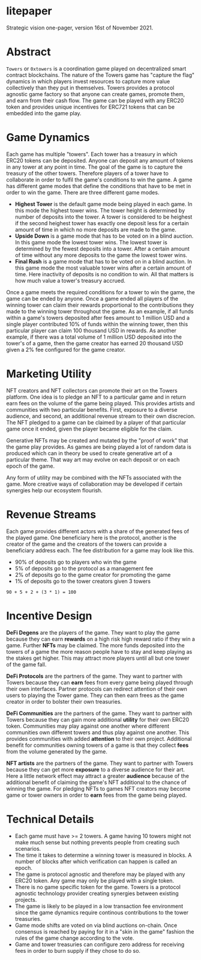 # litepaper

Strategic vision one-pager, version 16st of November 2021.

# Abstract

`Towers` or `0xtowers` is a coordination game played on decentralized smart
contract blockchains. The nature of the Towers game has "capture the flag"
dynamics in which players invest resources to capture more value collectively
than they put in themselves. Towers provides a protocol agnostic game factory so
that anyone can create games, promote them, and earn from their cash flow. The
game can be played with any ERC20 token and provides unique incentives for
ERC721 tokens that can be embedded into the game play.

# Game Dynamics

Each game has multiple "towers". Each tower has a treasury in which ERC20 tokens
can be deposited. Anyone can deposit any amount of tokens in any tower at any
point in time. The goal of the game is to capture the treasury of the other
towers. Therefore players of a tower have to collaborate in order to fulfil the
game's conditions to win the game. A game has different game modes that define
the conditions that have to be met in order to win the game. There are three
different game modes.

* **Highest Tower** is the default game mode being played in each game. In this
  mode the highest tower wins. The tower height is determined by number of
  deposits into the tower. A tower is considered to be heighest if the second
  heighest tower has exactly one deposit less for a certain amount of time in
  which no more deposits are made to the game.
* **Upside Down** is a game mode that has to be voted on in a blind auction. In
  this game mode the lowest tower wins. The lowest tower is determined by the
  fewest deposits into a tower. After a certain amount of time without any more
  deposits to the game the lowest tower wins.
* **Final Rush** is a game mode that has to be voted on in a blind auction. In
  this game mode the most valuable tower wins after a certain amount of time.
  Here inactivity of deposits is no condition to win. All that matters is how
  much value a tower's treasury accrued.

Once a game meets the required conditions for a tower to win the game, the game
can be ended by anyone. Once a game ended all players of the winning tower can
claim their rewards proportional to the contributions they made to the winning
tower throughout the game. As an example, if all funds within a game's towers
deposited after fees amount to 1 million USD and a single player contributed 10%
of funds within the winning tower, then this particular player can claim 100
thousand USD in rewards. As another example, if there was a total volume of 1
million USD deposited into the tower's of a game, then the game creator has
earned 20 thousand USD given a 2% fee configured for the game creator.

# Marketing Utility

NFT creators and NFT collectors can promote their art on the Towers platform.
One idea is to pledge an NFT to a particular game and in return earn fees on the
volume of the game being played. This provides artists and communities with two
particular benefits. First, exposure to a diverse audience, and second, an
additional revenue stream to their own discrecion. The NFT pledged to a game can
be claimed by a player of that particular game once it ended, given the player
became eligible for the claim.

Generative NFTs may be created and mutated by the "proof of work" that the game
play provides. As games are being played a lot of random data is produced which
can in theory be used to create generative art of a particular theme. That way
art may evolve on each deposit or on each epoch of the game.

Any form of utility may be combined with the NFTs associated with the game. More
creative ways of collaboration may be developed if certain synergies help our
ecosystem flourish.

# Revenue Streams

Each game provides different actors with a share of the generated fees of the
played game. One beneficiary here is the protocol, another is the creator of the
game and the creators of the towers can provide a beneficiary address each. The
fee distribution for a game may look like this.

* 90% of deposits go to players who win the game
*  5% of deposits go to the protocol as a management fee
*  2% of deposits go to the game creator for promoting the game
*  1% of deposits go to the tower creators given 3 towers

```
90 + 5 + 2 + (3 * 1) = 100
```

# Incentive Design

**DeFi Degens** are the players of the game. They want to play the game because
they can earn **rewards** on a high risk high reward ratio if they win a game.
Further **NFTs** may be claimed. The more funds deposited into the towers of a
game the more reason people have to stay and keep playing as the stakes get
higher. This may attract more players until all but one tower of the game fall.

**DeFi Protocols** are the partners of the game. They want to partner with
Towers because they can **earn** fees from every game being played through their
own interfaces. Partner protocols can redirect attention of their own users to
playing the Tower game. They can then earn frees as the game creator in order to
bolster their own treasuries.

**DeFi Communities** are the partners of the game. They want to partner with
Towers because they can gain more additional **utility** for their own ERC20
token. Communities may play against one another where different communities own
different towers and thus play against one another. This provides communities
with added **attention** to their own project. Additional benefit for
communities owning towers of a game is that they collect **fees** from the
volume generated by the game.

**NFT artists** are the partners of the game. They want to partner with Towers
because they can get more **exposure** to a diverse audience for their art. Here
a little network effect may attract a greater **audience** because of the
additional benefit of claiming the game's NFT additional to the chance of
winning the game. For pledging NFTs to games NFT creators may become game or
tower owners in order to **earn** fees from the game being played.

# Technical Details

* Each game must have >= 2 towers. A game having 10 towers might not make much
  sense but nothing prevents people from creating such scenarios.
* The time it takes to determine a winning tower is measured in blocks. A number
  of blocks after which verification can happen is called an epoch.
* The game is protocol agnostic and therefore may be played with any ERC20
  token. Any game may only be played with a single token.
* There is no game specific token for the game. Towers is a protocol agnostic
  technology provider creating synergies between existing projects.
* The game is likely to be played in a low transaction fee environment since the
  game dynamics require continous contributions to the tower treasuries.
* Game mode shifts are voted on via blind auctions on-chain. Once consensus is
  reached by paying for it in a "skin in the game" fashion the rules of the game
  change according to the vote.
* Game and tower treasuries can configure zero address for receiving fees in
  order to burn supply if they chose to do so.
